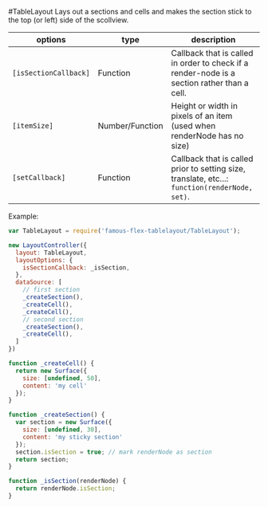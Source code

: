 <a name="module_TableLayout"></a>
#TableLayout
Lays out a sections and cells and makes the section stick to the top (or left) side
of the scollview.

|options|type|description|
|---|---|---|
|`[isSectionCallback]`|Function|Callback that is called in order to check if a render-node is a section rather than a cell.|
|`[itemSize]`|Number/Function|Height or width in pixels of an item (used when renderNode has no size)|
|`[setCallback]`|Function|Callback that is called prior to setting size, translate, etc...: `function(renderNode, set)`.|

Example:

```javascript
var TableLayout = require('famous-flex-tablelayout/TableLayout');

new LayoutController({
  layout: TableLayout,
  layoutOptions: {
    isSectionCallback: _isSection,
  },
  dataSource: [
    // first section
    _createSection(),
    _createCell(),
    _createCell(),
    // second section
    _createSection(),
    _createCell(),
  ]
})

function _createCell() {
  return new Surface({
    size: [undefined, 50],
    content: 'my cell'
  });
}

function _createSection() {
  var section = new Surface({
    size: [undefined, 30],
    content: 'my sticky section'
  });
  section.isSection = true; // mark renderNode as section
  return section;
}

function _isSection(renderNode) {
  return renderNode.isSection;
}
```

